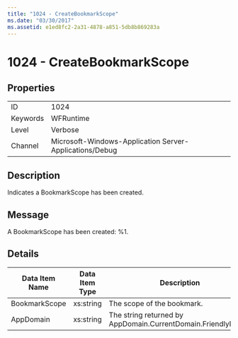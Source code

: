 ```yaml
---
title: "1024 - CreateBookmarkScope"
ms.date: "03/30/2017"
ms.assetid: e1ed8fc2-2a31-4878-a851-5db8b869283a
---
```

# 1024 - CreateBookmarkScope
## Properties  
  
|||  
|-|-|  
|ID|1024|  
|Keywords|WFRuntime|  
|Level|Verbose|  
|Channel|Microsoft-Windows-Application Server-Applications/Debug|  
  
## Description  
 Indicates a BookmarkScope has been created.  
  
## Message  
 A BookmarkScope has been created: %1.  
  
## Details  
  
|Data Item Name|Data Item Type|Description|  
|--------------------|--------------------|-----------------|  
|BookmarkScope|xs:string|The scope of the bookmark.|  
|AppDomain|xs:string|The string returned by AppDomain.CurrentDomain.FriendlyName.|
